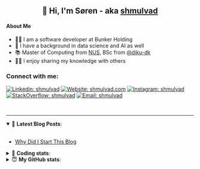 <h2 align="center">
	👋 Hi, I'm Søren - aka <a href="https://shmulvad.com">shmulvad</a>
</h2>

#### About Me
- 👨‍💻 I am a software developer at Bunker Holding
- 🤖 I have a background in data science and AI as well
- 📚 Master of Computing from [NUS], BSc from [@diku-dk]
- 👨‍🏫 I enjoy sharing my knowledge with others

### Connect with me:

[![Linkedin: shmulvad](https://img.shields.io/badge/shmulvad-blue?style=flat&logo=Linkedin&logoColor=white)][linkedin]
[![Website: shmulvad.com](https://img.shields.io/badge/shmulvad.com-47CCCC?&style=flat&logo=Google-Chrome&logoColor=white)][website]
[![Instagram: shmulvad](https://img.shields.io/badge/-@shmulvad-purple?style=flat&logo=Instagram&logoColor=white)][instagram]
[![StackOverflow: shmulvad](https://img.shields.io/badge/shmulvad-FE7A16?style=flat&logo=stack-overflow&logoColor=white)][stackOverflow]
[![Email: shmulvad](https://img.shields.io/badge/shmulvad-D14836?style=flat&logo=gmail&logoColor=white)][mail]

<br />

---

<details open>
 <summary>📕 <b>Latest Blog Posts</b>: </summary>

<br>

<!-- BLOG-POST-LIST:START -->
- [Why Did I Start This Blog](https://shmulvad.com/blog/why-did-start-this-blog)
<!-- BLOG-POST-LIST:END -->

</details>

<!-- --- -->

<details>
 <summary>🤖 <b>Coding stats</b>: </summary>

<br>

NOTE: Doesn't track coding at work.

<!--START_SECTION:waka-->
![Code Time](http://img.shields.io/badge/Code%20Time-3%2C097%20hrs%2017%20mins-blue)

**I'm an Early 🐤** 

```text
🌞 Morning                1874 commits        ███████░░░░░░░░░░░░░░░░░░   26.88 % 
🌆 Daytime                2841 commits        ██████████░░░░░░░░░░░░░░░   40.74 % 
🌃 Evening                1583 commits        ██████░░░░░░░░░░░░░░░░░░░   22.70 % 
🌙 Night                  675 commits         ██░░░░░░░░░░░░░░░░░░░░░░░   09.68 % 
```


📊 **This Week I Spent My Time On** 

```text
💬 Programming Languages: 
Other                    2 hrs 59 mins       ████████░░░░░░░░░░░░░░░░░   31.85 % 
Python                   2 hrs 12 mins       ██████░░░░░░░░░░░░░░░░░░░   23.45 % 
JSON                     1 hr 3 mins         ███░░░░░░░░░░░░░░░░░░░░░░   11.32 % 
TypeScript               1 hr 1 min          ███░░░░░░░░░░░░░░░░░░░░░░   10.97 % 
SQL                      26 mins             █░░░░░░░░░░░░░░░░░░░░░░░░   04.74 % 

🔥 Editors: 
VS Code                  6 hrs 5 mins        ████████████████░░░░░░░░░   64.87 % 
Zsh                      2 hrs 50 mins       ████████░░░░░░░░░░░░░░░░░   30.32 % 
Sublime Text             27 mins             █░░░░░░░░░░░░░░░░░░░░░░░░   04.81 % 

🐱‍💻 Projects: 
km24-core                6 hrs 3 mins        ████████████████░░░░░░░░░   64.51 % 
search_string            1 hr 50 mins        █████░░░░░░░░░░░░░░░░░░░░   19.60 % 
minify-html-fallback     47 mins             ██░░░░░░░░░░░░░░░░░░░░░░░   08.46 % 
Unknown Project          27 mins             █░░░░░░░░░░░░░░░░░░░░░░░░   04.81 % 
Terminal                 8 mins              ░░░░░░░░░░░░░░░░░░░░░░░░░   01.46 % 
```


 Last Updated on 21/03/2025 18:51:14 UTC
<!--END_SECTION:waka-->

</details>

<!-- --- -->

<details>
 <summary>😇 <b>My GitHub stats</b>: </summary>

<br>

<img align="left" alt="shmulvad's Github Stats" src="https://github-readme-stats.vercel.app/api?username=shmulvad&show_icons=true&hide_border=true" />

</details>



[website]: https://shmulvad.com
[linkedin]: https://linkedin.com/in/shmulvad
[instagram]: https://instagram.com/shmulvad
[stackOverflow]: https://stackoverflow.com/users/9248793/shmulvad
[mail]: mailto:shmulvad@gmail.com
[@diku-dk]: https://github.com/diku-dk
[github]: https://github.com/shmulvad
[NUS]: https://www.nus.edu.sg
